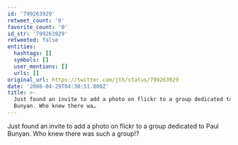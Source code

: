 ```yaml
---
id: '799263929'
retweet_count: '0'
favorite_count: '0'
id_str: '799263929'
retweeted: false
entities:
  hashtags: []
  symbols: []
  user_mentions: []
  urls: []
original_url: https://twitter.com/jth/status/799263929
date: '2008-04-29T04:30:51.000Z'
title: >-
  Just found an invite to add a photo on flickr to a group dedicated to Paul
  Bunyan. Who knew there wa…
---
```


Just found an invite to add a photo on flickr to a group dedicated to Paul Bunyan. Who knew there was such a group!?